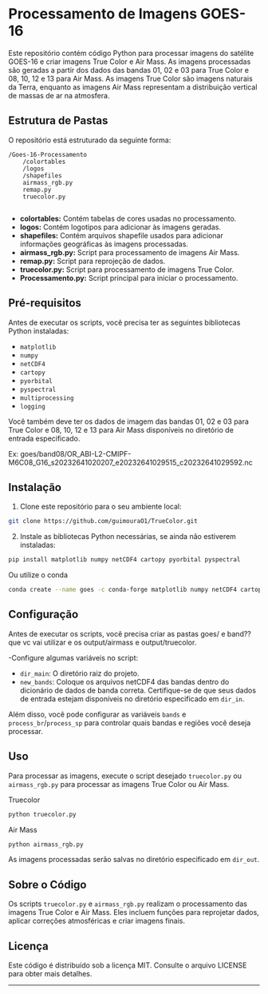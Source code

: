 # Processamento de Imagens GOES-16

Este repositório contém código Python para processar imagens do satélite GOES-16 e criar imagens True Color e Air Mass. As imagens processadas são geradas a partir dos dados das bandas 01, 02 e 03 para True Color e 08, 10, 12 e 13 para Air Mass. As imagens True Color são imagens naturais da Terra, enquanto as imagens Air Mass representam a distribuição vertical de massas de ar na atmosfera.

## Estrutura de Pastas

O repositório está estruturado da seguinte forma:

```
/Goes-16-Processamento
    /colortables
    /logos
    /shapefiles
    airmass_rgb.py
    remap.py
    truecolor.py
    
```

- **colortables:** Contém tabelas de cores usadas no processamento.
- **logos:** Contém logotipos para adicionar às imagens geradas.
- **shapefiles:** Contém arquivos shapefile usados para adicionar informações geográficas às imagens processadas.
- **airmass_rgb.py:** Script para processamento de imagens Air Mass.
- **remap.py:** Script para reprojeção de dados.
- **truecolor.py:** Script para processamento de imagens True Color.
- **Processamento.py:** Script principal para iniciar o processamento.

## Pré-requisitos

Antes de executar os scripts, você precisa ter as seguintes bibliotecas Python instaladas:

- `matplotlib`
- `numpy`
- `netCDF4`
- `cartopy`
- `pyorbital`
- `pyspectral`
- `multiprocessing`
- `logging`

Você também deve ter os dados de imagem das bandas 01, 02 e 03 para True Color e 08, 10, 12 e 13 para Air Mass disponíveis no diretório de entrada especificado.

Ex: 
    goes/band08/OR_ABI-L2-CMIPF-M6C08_G16_s20232641020207_e20232641029515_c20232641029592.nc

## Instalação

1. Clone este repositório para o seu ambiente local:

```bash
git clone https://github.com/guimouraO1/TrueColor.git
```

2. Instale as bibliotecas Python necessárias, se ainda não estiverem instaladas:

```bash
pip install matplotlib numpy netCDF4 cartopy pyorbital pyspectral
```
Ou utilize o conda

```bash
conda create --name goes -c conda-forge matplotlib numpy netCDF4 cartopy pyorbital pyspectral
```

## Configuração

Antes de executar os scripts, você precisa criar as pastas goes/ e band?? que vc vai utilizar e os output/airmass e output/truecolor.

-Configure algumas variáveis no script:

- `dir_main`: O diretório raiz do projeto.
- `new_bands`: Coloque os arquivos netCDF4 das bandas dentro do dicionário de dados de banda correta.
Certifique-se de que seus dados de entrada estejam disponíveis no diretório especificado em `dir_in`.

Além disso, você pode configurar as variáveis `bands` e `process_br`/`process_sp` para controlar quais bandas e regiões você deseja processar.

## Uso

Para processar as imagens, execute o script desejado `truecolor.py` ou `airmass_rgb.py` para processar as imagens True Color ou Air Mass. 

Truecolor
```bash
python truecolor.py
```
Air Mass
```bash
python airmass_rgb.py
```
As imagens processadas serão salvas no diretório especificado em `dir_out`.

## Sobre o Código

Os scripts `truecolor.py` e `airmass_rgb.py` realizam o processamento das imagens True Color e Air Mass. Eles incluem funções para reprojetar dados, aplicar correções atmosféricas e criar imagens finais.

## Licença

Este código é distribuído sob a licença MIT. Consulte o arquivo LICENSE para obter mais detalhes.

---